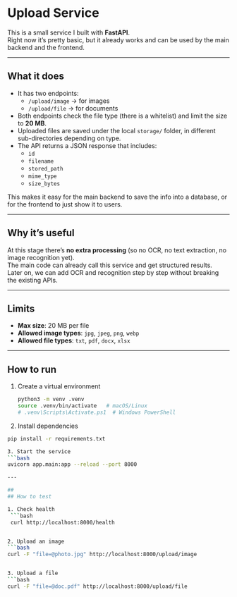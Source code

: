 # Upload Service

This is a small service I built with **FastAPI**.  
Right now it’s pretty basic, but it already works and can be used by the main backend and the frontend.

---

## What it does

- It has two endpoints:  
  - `/upload/image` → for images  
  - `/upload/file` → for documents  
- Both endpoints check the file type (there is a whitelist) and limit the size to **20 MB**.  
- Uploaded files are saved under the local `storage/` folder, in different sub-directories depending on type.  
- The API returns a JSON response that includes:
  - `id`  
  - `filename`  
  - `stored_path`  
  - `mime_type`  
  - `size_bytes`

This makes it easy for the main backend to save the info into a database, or for the frontend to just show it to users.

---

## Why it’s useful

At this stage there’s **no extra processing** (so no OCR, no text extraction, no image recognition yet).  
The main code can already call this service and get structured results.  
Later on, we can add OCR and recognition step by step without breaking the existing APIs.

---

## Limits

- **Max size**: 20 MB per file  
- **Allowed image types**: `jpg`, `jpeg`, `png`, `webp`  
- **Allowed file types**: `txt`, `pdf`, `docx`, `xlsx`  

---

## How to run

1. Create a virtual environment  
   ```bash
   python3 -m venv .venv
   source .venv/bin/activate   # macOS/Linux
   # .venv\Scripts\Activate.ps1  # Windows PowerShell

2. Install dependencies
  ```bash
  pip install -r requirements.txt

3. Start the service
  ```bash
  uvicorn app.main:app --reload --port 8000

---

## 
## How to test

1. Check health
   ```bash
   curl http://localhost:8000/health


2. Upload an image
  ```bash
  curl -F "file=@photo.jpg" http://localhost:8000/upload/image


3. Upload a file
  ```bash
  curl -F "file=@doc.pdf" http://localhost:8000/upload/file
